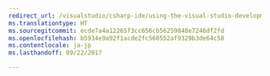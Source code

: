 ```yaml
---
redirect_url: /visualstudio/csharp-ide/using-the-visual-studio-development-environment-for-csharp
ms.translationtype: HT
ms.sourcegitcommit: ecde7a4a12265f3cc656cb56259848e7246df2fd
ms.openlocfilehash: b5934e9a92f1acde2fc560552af9329b3de64c58
ms.contentlocale: ja-jp
ms.lasthandoff: 09/22/2017

---
```

